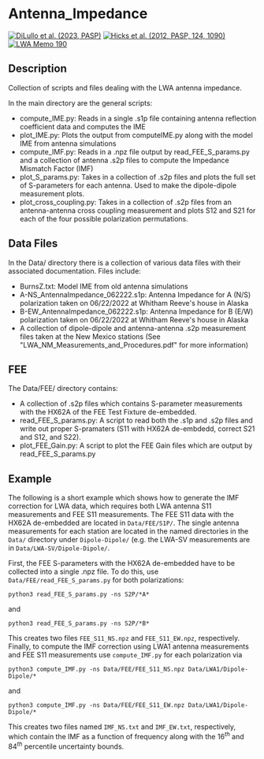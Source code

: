 Antenna_Impedance
===================
[![DiLullo et al. (2023, PASP)](https://img.shields.io/badge/ArXiv-2303.14904-blue)](https://arxiv.org/abs/2303.14904) [![Hicks et al. (2012, PASP, 124, 1090)](https://img.shields.io/badge/PASP-10.1086%2F668121-blue)](https://iopscience.iop.org/article/10.1086/668121/pdf) [![LWA Memo 190](https://img.shields.io/badge/lwa%20memo-190-blue)](https://leo.phys.unm.edu/~lwa/memos/memo/lwa0190.pdf)

Description
-----------
Collection of scripts and files dealing with the LWA antenna impedance.

In the main directory are the general scripts:
* compute_IME.py: Reads in a single .s1p file containing antenna reflection coefficient data and computes the IME 
* plot_IME.py: Plots the output from computeIME.py along with the model IME from antenna simulations
* compute_IMF.py: Reads in a .npz file output by read_FEE_S_params.py and a collection of antenna .s2p files to compute the Impedance Mismatch Factor (IMF)
* plot_S_params.py: Takes in a collection of .s2p files and plots the full set of S-parameters for each antenna. Used to make the dipole-dipole measurement plots.
* plot_cross_coupling.py: Takes in a collection of .s2p files from an antenna-antenna cross coupling measurement and plots S12 and S21 for each of the four possible polarization permutations. 

Data Files
----------
In the Data/ directory there is a collection of various data files with their associated documentation.
Files include:
* BurnsZ.txt: Model IME from old antenna simulations
* A-NS_AntennaImpedance_062222.s1p: Antenna Impedance for A (N/S) polarization taken on 06/22/2022 at Whitham Reeve's house in Alaska
* B-EW_AntennaImpedance_062222.s1p: Antenna Impedance for B (E/W) polarization taken on 06/22/2022 at Whitham Reeve's house in Alaska
* A collection of dipole-dipole and antenna-antenna .s2p measurement files taken at the New Mexico stations (See "LWA_NM_Measurements_and_Procedures.pdf" for more information)


FEE
---
The Data/FEE/ directory contains:
* A collection of .s2p files which contains S-parameter measurements with the HX62A of the FEE Test Fixture de-embedded.
* read_FEE_S_params.py: A script to read both the .s1p and .s2p files and write out proper S-pramaters (S11 with HX62A de-embdedd, correct S21 and S12, and S22).
* plot_FEE_Gain.py: A script to plot the FEE Gain files which are output by read_FEE_S_params.py

Example
-------
The following is a short example which shows how to generate the IMF correction for LWA data, which requires both LWA antenna S11 measurements and FEE S11 measurements.
The FEE S11 data with the HX62A de-embedded are located in `Data/FEE/S1P/`. The single antenna measurements for each station are located in the named directories in the `Data/` directory
under `Dipole-Dipole/` (e.g. the LWA-SV measurements are in `Data/LWA-SV/Dipole-Dipole/`.

First, the FEE S-parameters with the HX62A de-embedded have to be collected into a single .npz file. To do this, use `Data/FEE/read_FEE_S_params.py` for both polarizations:
```
python3 read_FEE_S_params.py -ns S2P/*A*
```
and
```
python3 read_FEE_S_params.py -ns S2P/*B*
```
This creates two files `FEE_S11_NS.npz` and `FEE_S11_EW.npz`, respectively. Finally, to compute the IMF correction using LWA1 antenna measurements and FEE S11 measurements use `compute_IMF.py`
for each polarization via
```
python3 compute_IMF.py -ns Data/FEE/FEE_S11_NS.npz Data/LWA1/Dipole-Dipole/*
```
and
```
python3 compute_IMF.py -ns Data/FEE/FEE_S11_EW.npz Data/LWA1/Dipole-Dipole/*
```
This creates two files named `IMF_NS.txt` and `IMF_EW.txt`, respectively, which contain the IMF as a function of frequency along with the $16^{th}$ and $84^{th}$ percentile uncertainty bounds.
